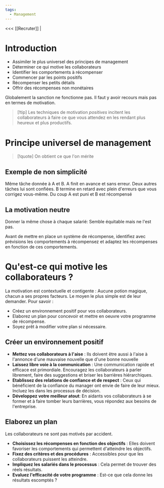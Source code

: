 ```yaml
---
tags:
  - Management
---
```

<<< [[Recruter]] |

# Introduction
- Assimiler le plus universel des principes de management
- Déterminer ce qui motive les collaborateurs
- Identifier les comportements à récompenser
- Commencer par les points positifs
- Récompenser les petits détails
- Offrir des récompenses non monétaires

Globalement la sanction ne fonctionne pas. Il faut y avoir recours mais pas en termes de motivation.

>[!tip] Les techniques de motivation *positives* incitent les collaborateurs à faire ce que vous attendez en les rendant plus heureux et plus productifs.

# Principe universel de management

> [!quote] On obtient ce que l'on mérite

## Exemple de non simplicité
Même tâche donnée à A et B. A finit en avance et sans erreur. Deux autres tâches lui sont confiées.
B termine en retard avec plein d'erreurs que vous corrigez vous-même.
Du coup A est puni et B est récompensé

## La motivation neutre
Donner la même chose à chaque salarié: Semble équitable mais ne l'est pas.

Avant de mettre en place un système de récompense, identifiez avec prévisions les comportements à récompensez et adaptez les récompenses en fonction de ces comportements.

# Qu'est-ce qui motive les collaborateurs ?
La motivation est contextuelle et contigente : Aucune potion magique, chacun a ses propres facteurs.
Le moyen le plus simple est de leur demander. Pour savoir : 
- Créez un environnement positif pour vos collaborateurs.
- Elaborez un plan pour concevoir et mettre en oeuvre votre programme de récompense.
- Soyez prêt à modifier votre plan si nécessaire.

## Créer un environnement positif

- **Mettez vos collaborateurs à l'aise** : Ils doivent être aussi à l'aise à l'annonce d'une mauvaise nouvelle que d'une bonne nouvelle
- **Laissez libre voie à la communication** : Une communication rapide et efficace est primordiale. Encouragez les collaborateurs à parler librement, faire des suggestions et briser les barrières hiérarchiques.
- **Etablissez des relations de confiance et de respect** : Ceux qui bénéficient de la confiance du manager ont envie de faire de leur mieux. Incluez les dans les processus de décision.
- **Développez votre meilleur atout**: En aidants vos collaborateurs à se former et à faire tomber leurs barrières, vous répondez aux besoins de l'entreprise.

## Elaborez un plan
Les collaborateurs ne sont pas motivés par accident.
- **Choisissez les récompenses en fonction des objectifs** : Elles doivent favoriser les comportements qui permettent d'atteindre les objectifs.
- **Fixez des critères et des procédures** : Accessibles pour que les collaborateurs puissent les atteindre.
- **Impliquez les salariés dans le processus** : Cela permet de trouver des réels résultats.
- **Evaluez l'efficacité de votre programme** : Est-ce que cela donne les résultats escomptés ?